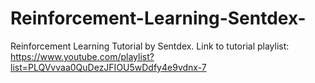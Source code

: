 # Reinforcement-Learning-Sentdex-
Reinforcement Learning Tutorial by Sentdex. Link to tutorial playlist: https://www.youtube.com/playlist?list=PLQVvvaa0QuDezJFIOU5wDdfy4e9vdnx-7
